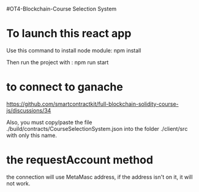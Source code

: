 #OT4-Blockchain-Course Selection System
# To launch this react app

Use this command to install node module:
npm install

Then run the project with :
npm run start

# to connect to ganache
https://github.com/smartcontractkit/full-blockchain-solidity-course-js/discussions/34

Also, you must copy/paste the file ./build/contracts/CourseSelectionSystem.json into the folder ./client/src with only this name.

# the requestAccount method
the connection will use MetaMasc address, if the address isn't on it, it will not work.
